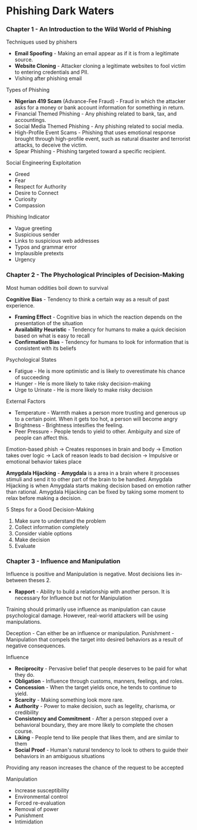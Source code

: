 # Phishing Dark Waters

### Chapter 1 - An Introduction to the Wild World of Phishing

Techniques used by phishers
 - **Email Spoofing** - Making an email appear as if it is from a legitimate source.
 - **Website Cloning** - Attacker cloning a legitimate websites to fool victim to entering credentials and PII.
 - Vishing after phishing email

Types of Phishing
 - **Nigerian 419 Scam** (Advance-Fee Fraud) - Fraud in which the attacker asks for a money or bank account information for something in return.
 - Financial Themed Phishing - Any phishing related to bank, tax, and accountings.
 - Social Media Themed Phishing - Any phishing related to social media.
 - High-Profile Event Scams - Phishing that uses emotional response brought through high-profile event, such as natural disaster and terrorist attacks, to deceive the victim.
 - Spear Phishing - Phishing targeted toward a specific recipient.

Social Engineering Exploitation
 - Greed
 - Fear
 - Respect for Authority
 - Desire to Connect
 - Curiosity
 - Compassion

Phishing Indicator
 - Vague greeting
 - Suspicious sender
 - Links to suspicious web addresses
 - Typos and grammar error
 - Implausible pretexts
 - Urgency


### Chapter 2 - The Phychological Principles of Decision-Making

Most human oddities boil down to survival

**Cognitive Bias** - Tendency to think a certain way as a result of past experience.
 - **Framing Effect** - Cognitive bias in which the reaction depends on the presentation of the situation
 - **Availability Heuristic** - Tendency for humans to make a quick decision based on what is easy to recall
 - **Confirmation Bias** - Tendency for humans to look for information that is consistent with its beliefs

Psychological States
 - Fatigue - He is more optimistic and is likely to overestimate his chance of succeeding
 - Hunger - He is more likely to take risky decision-making
 - Urge to Urinate - He is more likely to make risky decision

External Factors
 - Temperature - Warmth makes a person more trusting and generous up to a certain point. When it gets too hot, a person will become angry
 - Brightness - Brightness intesifies the feeling.
 - Peer Pressure - People tends to yield to other. Ambiguity and size of people can affect this.

 Emotion-based phish -> Creates responses in brain and body -> Emotion takes over logic -> Lack of reason leads to bad decision -> Impulsive or emotional behavior takes place

**Amygdala Hijacking** - **Amygdala** is a area in a brain where it processes stimuli and send it to other part of the brain to be handled. Amygdala Hijacking is when Amygdala starts making decision based on emotion rather than rational.
Amygdala Hijacking can be fixed by taking some moment to relax before making a decision.

5 Steps for a Good Decision-Making
 1. Make sure to understand the problem
 2. Collect information completely
 3. Consider viable options
 4. Make decision
 5. Evaluate


### Chapter 3 - Influence and Manipulation

Influence is positive and Manipulation is negative. Most decisions lies in-between theses 2.
 - **Rapport** - Ability to build a relationship with another person. It is necessary for Influence but not for Manipulation

Training should primarily use influence as manipulation can cause psychological damage. However, real-world attackers will be using manipulations.

Deception - Can either be an influence or manipulation.
Punishment - Manipulation that compels the target into desired behaviors as a result of negative consequences.

Influence
 - **Reciprocity** - Pervasive belief that people deserves to be paid for what they do.
 - **Obligation** - Influence through customs, manners, feelings, and roles.
 - **Concession** - When the target yields once, he tends to continue to yield.
 - **Scarcity** - Making something look more rare.
 - **Authority** - Power to make decision, such as legelity, charisma, or credibility
 - **Consistency and Commitment** - After a person stepped over a behavioral boundary, they are more likely to complete the chosen course.
 - **Liking** - People tend to like people that likes them, and are similar to them
 - **Social Proof** - Human's natural tendency to look to others to guide their behaviors in an ambiguous situations

Providing any reason increases the chance of the request to be accepted

Manipulation
 - Increase susceptibility
 - Environmental control
 - Forced re-evaluation
 - Removal of power
 - Punishment
 - Intimidation


 